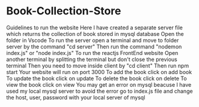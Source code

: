 # Book-Collection-Store
Guidelines to run the website 
Here I have created a separate server file which returns the collection of book stored in mysql database
Open the folder in Vscode
To run the server 
open a terminal and move to folder server by the command "cd server"
Then run the command "nodemon index.js" or "node index.js"
To run the reactjs FrontEnd website 
Open another terminal by splitting the terminal but don't close the previous terminal
Then you need to move inside client by "cd client"
Then run npm start
Your website will run on port 3000
To add the book click on add book 
To update the book click on update 
To delete the book click on delete 
To view the book click on view 
You may get an error on mysql beacuse I have used my local mysql server to avoid the error go to index.js file and change the host, user, password with your local server of mysql
